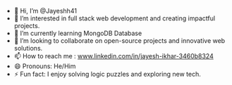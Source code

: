 - 👋 Hi, I’m @Jayeshh41
- 👀 I’m interested in full stack web development and creating impactful projects. 
- 🌱 I’m currently learning MongoDB Database
- 💞️ I’m looking to collaborate on open-source projects and innovative web solutions.
- 📫 How to reach me : www.linkedin.com/in/jayesh-ikhar-3460b8324
- 😄 Pronouns: He/Him
- ⚡ Fun fact: I enjoy solving logic puzzles and exploring new tech. 

<!---
Jayeshh41/Jayeshh41 is a ✨ special ✨ repository because its `README.md` (this file) appears on your GitHub profile.
You can click the Preview link to take a look at your changes.
--->
